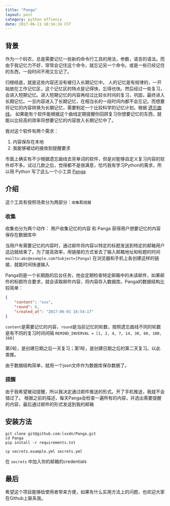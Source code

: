 ```yaml
---
title: "Panga"
layout: post
category: python effiency
date: 2017-06-11 18:34:24 CST
---
```


## 背景
作为一个码农，总是需要记忆一些新的命令行工具的用法，参数，语言的语法。而由于我记忆力不好，常常会记住这个命令，就忘记另一个命令。或是一些已经记住的东西，一段时间不用又忘记了。

归根结底，就是这些内容还没有被归入长期记忆中。 人的记忆是有规律的，一开始放在工作记忆区，这个记忆区的特点是记得快，忘得也快。然后经过一些复习，会进入短期记忆。进入短期记忆的内容再经过比较长时间的复习，巩固，最终进入长期记忆。一旦内容进入了长期记忆，在相当长的一段时间内都不会忘记。而想要将记忆的内容转换为长期记忆，需要制定一个比较科学的记忆计划。根据 [遗忘曲线](https://zh.wikipedia.org/wiki/%E9%81%97%E5%BF%98%E6%9B%B2%E7%BA%BF)。 如果能有个软件能根据这个曲线定期提醒你回顾复习你想要记忆的东西，就能以比较高的效率将想要记忆的内容放入长期记忆中了。

<!--more-->

我对这个软件有两个需求：

1. 内容保存在本地
2. 我能够被动的接收到提醒要求

市面上确实有不少根据遗忘曲线去背单词的软件，但是对能够自定义复习内容的软件却不多。试过几款之后，觉得都不是很满意，恰巧我有学习Python的需求，所以用 Python 写了这么一个小工具 [Panga](https://github.com/lxxdn/Panga)

## 介绍

这个工具有按照场景分为两部分：`收集`和`提醒`

### 收集

收集也分为两个动作： 用户收集记忆的内容 和 Panga 获得用户想要记忆的内容保存在数据库中

当用户有需要记忆的内容时，通过邮件将内容以特定的标题发送到特定的邮箱用户这边就结束了。为了提高效率，用链接的方式省去了输入邮箱地址和标题的时间 `mailto:abc@example.com?Subject=[Panga]` 在浏览器和手机上各创建这样的链接，就能时间快速输入

Panga则是一个长期跑的后台任务，他会定期检查特定邮箱中的未读邮件，如果邮件的标题符合要求，就会读取邮件内容，将内容存入数据库。Panga的数据结构比较简单：

```json
{
    "content": "xxx",
    "round": 0,
    "created_at": "2017-06-01 16:54:17"
}
```

`content`是需要记忆的内容，`round`是当前记忆的轮数，按照遗忘曲线不同的轮数是有不同的复习时间间隔 `REMIND_INVERVAL = [1, 2, 4, 7, 14, 30, 60, 180, 360]`

第0轮，是创建日期之后一天复习；第1轮，是创建日期之后的第二天复习。以此类推。

由于数据结构简单，就用一个json文件作为数据库保存数据了。

### 提醒

由于我希望被动提醒，所以我决定通过邮件推送的形式。开了手机推送，我就不会错过了。
根据之前的描述，每天Panga会检查一遍所有的内容，并选出需要提醒的内容，最后通过邮件的形式发送到我的邮箱


## 安装方法

```shell
git clone git@github.com:lxxdn/Panga.git
cd Panga
pip install -r requirements.txt

cp secrets.example.yml secrets.yml
```

在 `secrets` 中加入你的邮箱的credentials


## 最后
希望这个项目能够给使用者带来方便，如果有什么实用方法上的问题，也欢迎大家在Github上联系我。

